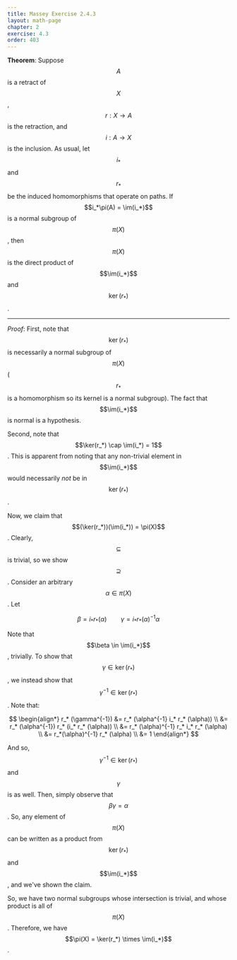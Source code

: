```yaml
---
title: Massey Exercise 2.4.3
layout: math-page
chapter: 2
exercise: 4.3
order: 403
---
```



**Theorem**: Suppose $$A$$ is a retract of $$X$$, $$r: X \rightarrow A$$ is the retraction, and $$i : A \rightarrow X$$ is the inclusion.
As usual, let $$i_*$$ and $$r_*$$ be the induced homomorphisms that operate on paths.
If $$i_*\pi(A) = \im(i_*)$$ is a normal subgroup of $$\pi(X)$$, then $$\pi(X)$$ is the direct product of $$\im(i_*)$$ and $$\ker(r_*)$$.

----

*Proof*:
First, note that $$\ker(r_*)$$ is necessarily a normal subgroup of $$\pi(X)$$ ($$r_*$$ is a homomorphism so its kernel is a normal subgroup).
The fact that $$\im(i_*)$$ is normal is a hypothesis.



Second, note that $$\ker(r_*) \cap \im(i_*) = 1$$.
This is apparent from noting that any non-trivial element in $$\im(i_*)$$ would necessarily *not* be in $$\ker(r_*)$$.



Now, we claim that $$(\ker(r_*))(\im(i_*)) = \pi(X)$$.
Clearly, $$\subseteq$$ is trivial, so we show $$\supseteq$$.
Consider an arbitrary $$\alpha \in \pi(X)$$.
Let

$$
\beta = i_* r_* (\alpha) \qquad \gamma = i_* r_* (\alpha)^{-1} \alpha
$$

Note that $$\beta \in \im(i_*)$$, trivially.
To show that $$\gamma \in \ker(r_*)$$, we instead show that $$\gamma^{-1} \in \ker(r_*)$$.
Note that:

$$
\begin{align*}
r_* (\gamma^{-1}) &= r_* (\alpha^{-1} i_* r_* (\alpha)) \\
&= r_* (\alpha^{-1}) r_* (i_* r_* (\alpha)) \\
&= r_* (\alpha)^{-1} r_* i_* r_* (\alpha) \\
&= r_*(\alpha)^{-1} r_* (\alpha)  \\
&= 1
\end{align*}
$$

And so, $$\gamma^{-1} \in \ker(r_*)$$ and $$\gamma$$ is as well.
Then, simply observe that $$\beta \gamma = \alpha$$.
So, any element of $$\pi(X)$$ can be written as a product from $$\ker(r_*)$$ and $$\im(i_*)$$, and we've shown the claim.



So, we have two normal subgroups whose intersection is trivial, and whose product is all of $$\pi(X)$$.
Therefore, we have $$\pi(X) = \ker(r_*) \times \im(i_*)$$.